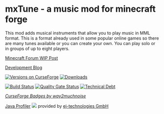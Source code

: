 # mxTune - a music mod for minecraft forge


This mod adds musical instruments that allow you to play music in MML format. This is a format already used in some popular online games so there are many tunes available or you can create your own. You can play solo or in groups of up to eight players.



[Minecraft Forum WIP Post](http://www.minecraftforum.net/forums/mapping-and-modding/minecraft-mods/wip-mods/2679174-mxtune-a-music-mod-that-lets-you-play-mml-files#c1 "mxTune - a music mod that lets you play MML files")

[Development Blog](https://aeronicamods.blogspot.com/ "mxTune - a music mod for minecraft forge")

[![Versions on CurseForge](http://cf.way2muchnoise.eu/versions/245356.svg)](https://minecraft.curseforge.com/projects/mxtune/files)
[![Downloads](http://cf.way2muchnoise.eu/245356.svg)](https://minecraft.curseforge.com/projects/mxtune/files)

[![Build Status](https://github.com/AeronicaMC/mxTune/workflows/Build/badge.svg)](https://github.com/AeronicaMC/mxTune/actions?query=workflow%3ABuild)
[![Quality Gate Status](https://sonarcloud.io/api/project_badges/measure?project=AeronicaMC_mxTune&metric=alert_status)](https://sonarcloud.io/dashboard?id=AeronicaMC_mxTune)
[![Technical Debt](https://sonarcloud.io/api/project_badges/measure?project=net.aeronica.mods.mxtune%3AmxTune&metric=sqale_index)](https://sonarcloud.io/dashboard?id=net.aeronica.mods.mxtune%3AmxTune)

*[CurseForge Badges by way2muchnoise](http://cf.way2muchnoise.eu/)*

[Java Profiler](https://www.ej-technologies.com/products/jprofiler/overview.html) [![](https://www.ej-technologies.com/images/product_banners/jprofiler_large.png)](https://www.ej-technologies.com/products/jprofiler/overview.html) provided by [ej-technologies GmbH](https://www.ej-technologies.com/)